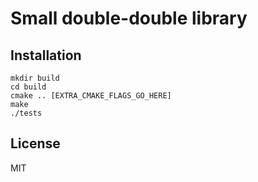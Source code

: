 Small double-double library
===========================

Installation
------------

    mkdir build
    cd build
    cmake .. [EXTRA_CMAKE_FLAGS_GO_HERE]
    make
    ./tests

License
-------
MIT
